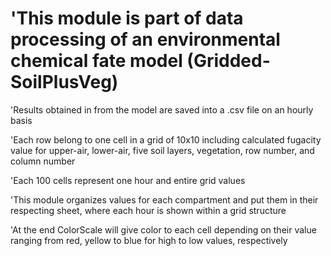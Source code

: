 # 'This module is part of data processing of an environmental chemical fate model (Gridded-SoilPlusVeg)

'Results obtained in from the model are saved into a .csv file on an hourly basis

'Each row belong to one cell in a grid of 10x10 including calculated fugacity value for upper-air, lower-air, five soil layers, vegetation, row number, and column number

'Each 100 cells represent one hour and entire grid values

'This module organizes values for each compartment and put them in their respecting sheet, where each hour is shown within a grid structure

'At the end ColorScale will give color to each cell depending on their value ranging from red, yellow to blue for high to low values, respectively 

